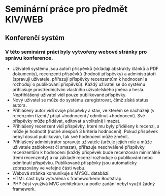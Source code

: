 # Seminární práce pro předmět KIV/WEB

## Konferenčí systém

### V této seminární práci byly vytvořeny webové stránky pro správu konference.  

* Uživateli systému jsou autoři příspěvků (vkládají abstrakty článků a PDF dokumenty), recenzenti příspěvků (hodnotí příspěvky) a administrátoři (spravují uživatele, přiřazují příspěvky recenzentům k hodnocení a rozhodují o publikování příspěvků). Každý uživatel se do systému přihlašuje prostřednictvím vlastního uživatelského jména a hesla. Nepřihlášený uživatel vidí pouze publikované příspěvky.
* Nový uživatel se může do systému zaregistrovat, čímž získá status autora.
* Přihlášený autor vidí svoje příspěvky a stav, ve kterém se nacházejí (v recenzním řízení / přijat +hodnocení / odmítnut +hodnocení). Své příspěvky může přidávat, editovat a volitelně i mazat.
* Přihlášený recenzent vidí příspěvky, které mu byly přiděleny k recenzi, a může je hodnotit (nutně alespoň 3 kritéria hodnocení). Pokud příspěvek nebyl dosud publikován, tak své hodnocení může změnit.
* Přihlášený administrátor spravuje uživatele (určuje jejich role a může uživatele zablokovat či smazat), přiřazuje neschválené příspěvky recenzentům k hodnocení (každý příspěvek bude recenzován minimálně třemi recenzenty) a na základě recenzí rozhoduje o publikování nebo odmítnutí příspěvku. Publikované příspěvky jsou automaticky zobrazovány ve veřejné části webu.
* Webová stránka komunikuje s MYSQL databází.
* HTML část byla vytvářena s frameworkerm Bootstrap.
* PHP část využívá MVC architekturu a podle zadání nebyl využit žádný framework.
